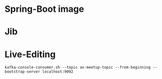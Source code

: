 
# Spring-Boot image

# Jib

# Live-Editing

```shell
kafka-console-consumer.sh --topic ax-meetup-topic --from-beginning --bootstrap-server localhost:9092
```